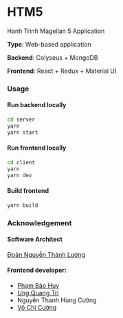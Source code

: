 # HTM5

Hanh Trinh Magellan 5 Application

**Type**: Web-based application

**Backend**: Colyseus + MongoDB

**Frontend**: React + Redux + Material UI

### Usage

#### Run backend locally

```bash
cd server
yarn
yarn start
```

#### Run frontend locally

```bash
cd client
yarn
yarn dev
```

#### Build frontend

```bash
yarn build
```

### Acknowledgement

#### Software Architect

<a href='https://github.com/thanhluong'>
    Đoàn Nguyễn Thành Lương
</a>

#### Frontend developer:

<ul>
    <li>
        <a href='https://github.com/HuyNhay'>
            Phạm Bảo Huy
        </a>
    </li>
    <li>
        <a href='https://github.com/uqtri'>
            Ung Quang Trí
        </a>
    </li>
    <li>Nguyễn Thanh Hùng Cường</li>
    <li>
        <a target="_blank" href="https://github.com/Ranizt">
            Võ Chí Cường
        </a>
    </li>
</ul>
